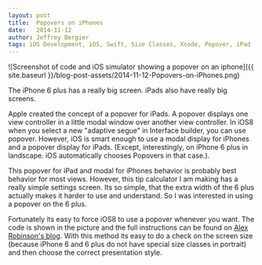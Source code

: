 ```yaml
---
layout: post
title:  Popovers on iPhones
date:   2014-11-12
author: Jeffrey Bergier
tags: iOS Development, iOS, Swift, Size Classes, Xcode, Popover, iPad
---
```


![Screenshot of code and iOS simulator showing a popover on an iphone]({{ site.baseurl }}/blog-post-assets/2014-11-12-Popovers-on-iPhones.png)

The iPhone 6 plus has a really big screen. iPads also have really big screens.

Apple created the concept of a popover for iPads. A popover displays one view controller in a little modal window over another view controller. In iOS8 when you select a new "adaptive segue" in Interface builder, you can use popover. However, iOS is smart enough to use a modal display for iPhones and a popover display for iPads. (Except, interestingly, on iPhone 6 plus in landscape. iOS automatically chooses Popovers in that case.).

This popover for iPad and modal for iPhones behavior is probably best behavior for most views. However, this tip calculator I am making has a really simple settings screen. Its so simple, that the extra width of the 6 plus actually makes it harder to use and understand. So I was interested in using a popover on the 6 plus.

Fortunately its easy to force iOS8 to use a popover whenever you want. The code is shown in the picture and the full instructions can be found on [Alex Robinson's blog](http://rbnsn.me/posts/2014/09/08/ios-8-popover-presentations/). With this method its easy to do a check on the screen size (because iPhone 6 and 6 plus do not have special size classes in portrait) and then choose the correct presentation style.